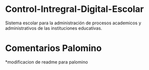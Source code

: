 # Control-Intregral-Digital-Escolar
 Sistema escolar para la administración de procesos academicos y administrativos de las instituciones educativas.

# Comentarios Palomino
 *modificacion de readme para palomino
